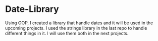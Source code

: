 # Date-Library
Using OOP, I created a library that handle dates and it will be used in the upcoming projects.
I used the strings library in the last repo to handle different things in it.
I will use them both in the next projects.
